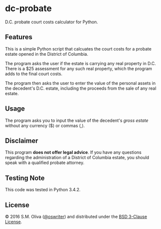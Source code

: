 # dc-probate
D.C. probate court costs calculator for Python.

## Features
This is a simple Python script that calcuates the court costs for a probate estate opened in the District of Columbia.

The program asks the user if the estate is carrying any real property in D.C. There is a $25 assessment for any such real property, which the program adds to the final court costs.

The program then asks the user to enter the value of the personal assets in the decedent's D.C. estate, including the proceeds from the sale of any real estate.

## Usage
The program asks you to input the value of the decedent's *gross estate* without any currency ($) or commas (,). 

## Disclaimer
This program **does not offer legal advice**. If you have any questions regarding the administration of a District of Columbia estate, you should speak with a qualified probate attorney.

## Testing Note
This code was tested in Python 3.4.2.

## License
© 2016 S.M. Oliva ([@oswriter](https://github.com/oswriter)) and distributed under the [BSD 3-Clause License](https://opensource.org/licenses/BSD-3-Clause).
